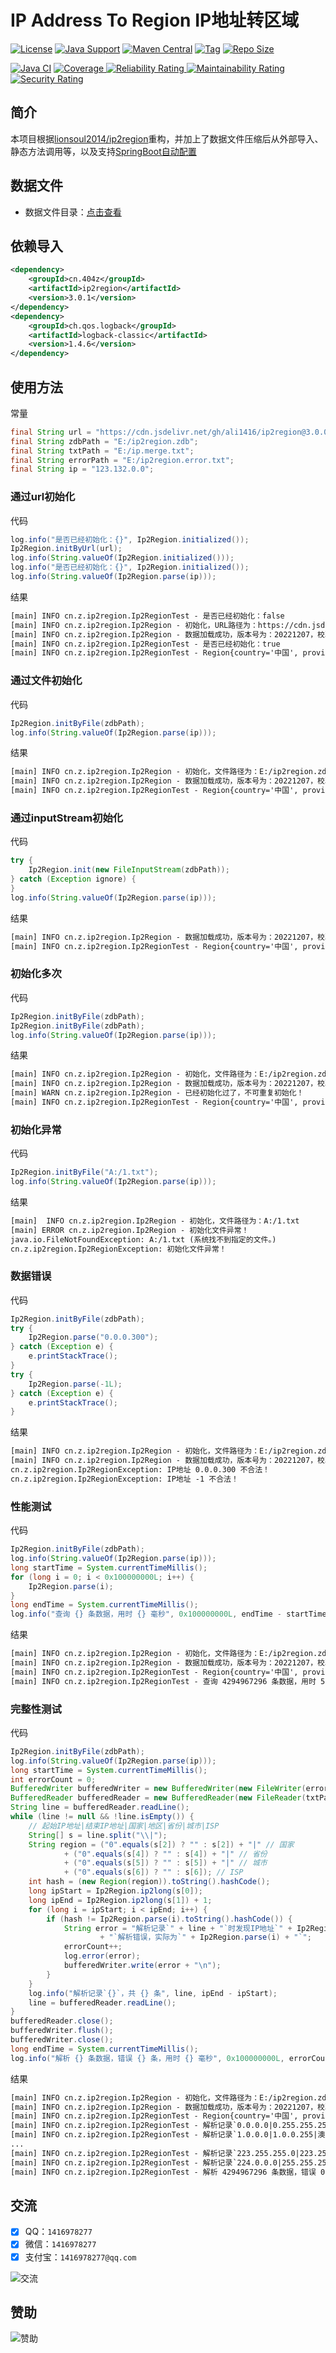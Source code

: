 # IP Address To Region IP地址转区域

[![License](https://img.shields.io/github/license/ali1416/ip2region?label=License)](https://opensource.org/licenses/BSD-3-Clause)
[![Java Support](https://img.shields.io/badge/Java-8+-green)](https://openjdk.org/)
[![Maven Central](https://img.shields.io/maven-central/v/cn.404z/ip2region?label=Maven%20Central)](https://mvnrepository.com/artifact/cn.404z/ip2region)
[![Tag](https://img.shields.io/github/v/tag/ali1416/ip2region?label=Tag)](https://github.com/ALI1416/ip2region/tags)
[![Repo Size](https://img.shields.io/github/repo-size/ali1416/ip2region?label=Repo%20Size&color=success)](https://github.com/ALI1416/ip2region/archive/refs/heads/master.zip)

[![Java CI](https://github.com/ALI1416/ip2region/actions/workflows/ci.yml/badge.svg)](https://github.com/ALI1416/ip2region/actions/workflows/ci.yml)
[![Coverage](https://sonarcloud.io/api/project_badges/measure?project=ALI1416_ip2region&metric=coverage)
![Reliability Rating](https://sonarcloud.io/api/project_badges/measure?project=ALI1416_ip2region&metric=reliability_rating)
![Maintainability Rating](https://sonarcloud.io/api/project_badges/measure?project=ALI1416_ip2region&metric=sqale_rating)
![Security Rating](https://sonarcloud.io/api/project_badges/measure?project=ALI1416_ip2region&metric=security_rating)](https://sonarcloud.io/summary/new_code?id=ALI1416_ip2region)

## 简介

本项目根据[lionsoul2014/ip2region](https://github.com/lionsoul2014/ip2region)重构，并加上了数据文件压缩后从外部导入、静态方法调用等，以及支持[SpringBoot自动配置](https://github.com/ALI1416/ip2region-spring-boot-autoconfigure)

## 数据文件

- 数据文件目录：[点击查看](./data)

## 依赖导入

```xml
<dependency>
    <groupId>cn.404z</groupId>
    <artifactId>ip2region</artifactId>
    <version>3.0.1</version>
</dependency>
<dependency>
    <groupId>ch.qos.logback</groupId>
    <artifactId>logback-classic</artifactId>
    <version>1.4.6</version>
</dependency>
```

## 使用方法

常量

```java
final String url = "https://cdn.jsdelivr.net/gh/ali1416/ip2region@3.0.0/data/ip2region.zdb";
final String zdbPath = "E:/ip2region.zdb";
final String txtPath = "E:/ip.merge.txt";
final String errorPath = "E:/ip2region.error.txt";
final String ip = "123.132.0.0";
```

### 通过url初始化

代码

```java
log.info("是否已经初始化：{}", Ip2Region.initialized());
Ip2Region.initByUrl(url);
log.info(String.valueOf(Ip2Region.initialized()));
log.info("是否已经初始化：{}", Ip2Region.initialized());
log.info(String.valueOf(Ip2Region.parse(ip)));
```

结果

```txt
[main] INFO cn.z.ip2region.Ip2RegionTest - 是否已经初始化：false
[main] INFO cn.z.ip2region.Ip2Region - 初始化，URL路径为：https://cdn.jsdelivr.net/gh/ali1416/ip2region@3.0.0/data/ip2region.zdb
[main] INFO cn.z.ip2region.Ip2Region - 数据加载成功，版本号为：20221207，校验码为：68EDD841
[main] INFO cn.z.ip2region.Ip2RegionTest - 是否已经初始化：true
[main] INFO cn.z.ip2region.Ip2RegionTest - Region{country='中国', province='山东省', city='济宁市', isp='联通'}
```

### 通过文件初始化

代码

```java
Ip2Region.initByFile(zdbPath);
log.info(String.valueOf(Ip2Region.parse(ip)));
```

结果

```txt
[main] INFO cn.z.ip2region.Ip2Region - 初始化，文件路径为：E:/ip2region.zdb
[main] INFO cn.z.ip2region.Ip2Region - 数据加载成功，版本号为：20221207，校验码为：68EDD841
[main] INFO cn.z.ip2region.Ip2RegionTest - Region{country='中国', province='山东省', city='济宁市', isp='联通'}
```

### 通过inputStream初始化

代码

```java
try {
    Ip2Region.init(new FileInputStream(zdbPath));
} catch (Exception ignore) {
}
log.info(String.valueOf(Ip2Region.parse(ip)));
```

结果

```txt
[main] INFO cn.z.ip2region.Ip2Region - 数据加载成功，版本号为：20221207，校验码为：68EDD841
[main] INFO cn.z.ip2region.Ip2RegionTest - Region{country='中国', province='山东省', city='济宁市', isp='联通'}
```

### 初始化多次

代码

```java
Ip2Region.initByFile(zdbPath);
Ip2Region.initByFile(zdbPath);
log.info(String.valueOf(Ip2Region.parse(ip)));
```

结果

```txt
[main] INFO cn.z.ip2region.Ip2Region - 初始化，文件路径为：E:/ip2region.zdb
[main] INFO cn.z.ip2region.Ip2Region - 数据加载成功，版本号为：20221207，校验码为：68EDD841
[main] WARN cn.z.ip2region.Ip2Region - 已经初始化过了，不可重复初始化！
[main] INFO cn.z.ip2region.Ip2RegionTest - Region{country='中国', province='山东省', city='济宁市', isp='联通'}
```

### 初始化异常

代码

```java
Ip2Region.initByFile("A:/1.txt");
log.info(String.valueOf(Ip2Region.parse(ip)));
```

结果

```txt
[main]  INFO cn.z.ip2region.Ip2Region - 初始化，文件路径为：A:/1.txt
[main] ERROR cn.z.ip2region.Ip2Region - 初始化文件异常！
java.io.FileNotFoundException: A:/1.txt (系统找不到指定的文件。)
cn.z.ip2region.Ip2RegionException: 初始化文件异常！
```

### 数据错误

代码

```java
Ip2Region.initByFile(zdbPath);
try {
    Ip2Region.parse("0.0.0.300");
} catch (Exception e) {
    e.printStackTrace();
}
try {
    Ip2Region.parse(-1L);
} catch (Exception e) {
    e.printStackTrace();
}
```

结果

```txt
[main] INFO cn.z.ip2region.Ip2Region - 初始化，文件路径为：E:/ip2region.zdb
[main] INFO cn.z.ip2region.Ip2Region - 数据加载成功，版本号为：20221207，校验码为：68EDD841
cn.z.ip2region.Ip2RegionException: IP地址 0.0.0.300 不合法！
cn.z.ip2region.Ip2RegionException: IP地址 -1 不合法！
```

### 性能测试

代码

```java
Ip2Region.initByFile(zdbPath);
log.info(String.valueOf(Ip2Region.parse(ip)));
long startTime = System.currentTimeMillis();
for (long i = 0; i < 0x100000000L; i++) {
    Ip2Region.parse(i);
}
long endTime = System.currentTimeMillis();
log.info("查询 {} 条数据，用时 {} 毫秒", 0x100000000L, endTime - startTime);
```

结果

```txt
[main] INFO cn.z.ip2region.Ip2Region - 初始化，文件路径为：E:/ip2region.zdb
[main] INFO cn.z.ip2region.Ip2Region - 数据加载成功，版本号为：20221207，校验码为：68EDD841
[main] INFO cn.z.ip2region.Ip2RegionTest - Region{country='中国', province='山东省', city='济宁市', isp='联通'}
[main] INFO cn.z.ip2region.Ip2RegionTest - 查询 4294967296 条数据，用时 562161 毫秒
```

### 完整性测试

代码

```java
Ip2Region.initByFile(zdbPath);
log.info(String.valueOf(Ip2Region.parse(ip)));
long startTime = System.currentTimeMillis();
int errorCount = 0;
BufferedWriter bufferedWriter = new BufferedWriter(new FileWriter(errorPath));
BufferedReader bufferedReader = new BufferedReader(new FileReader(txtPath));
String line = bufferedReader.readLine();
while (line != null && !line.isEmpty()) {
    // 起始IP地址|结束IP地址|国家|地区|省份|城市|ISP
    String[] s = line.split("\\|");
    String region = ("0".equals(s[2]) ? "" : s[2]) + "|" // 国家
            + ("0".equals(s[4]) ? "" : s[4]) + "|" // 省份
            + ("0".equals(s[5]) ? "" : s[5]) + "|" // 城市
            + ("0".equals(s[6]) ? "" : s[6]); // ISP
    int hash = (new Region(region)).toString().hashCode();
    long ipStart = Ip2Region.ip2long(s[0]);
    long ipEnd = Ip2Region.ip2long(s[1]) + 1;
    for (long i = ipStart; i < ipEnd; i++) {
        if (hash != Ip2Region.parse(i).toString().hashCode()) {
            String error = "解析记录`" + line + "`时发现IP地址`" + Ip2Region.long2ip(i) //
                    + "`解析错误，实际为`" + Ip2Region.parse(i) + "`";
            errorCount++;
            log.error(error);
            bufferedWriter.write(error + "\n");
        }
    }
    log.info("解析记录`{}`，共 {} 条", line, ipEnd - ipStart);
    line = bufferedReader.readLine();
}
bufferedReader.close();
bufferedWriter.flush();
bufferedWriter.close();
long endTime = System.currentTimeMillis();
log.info("解析 {} 条数据，错误 {} 条，用时 {} 毫秒", 0x100000000L, errorCount, endTime - startTime);
```

结果

```txt
[main] INFO cn.z.ip2region.Ip2Region - 初始化，文件路径为：E:/ip2region.zdb
[main] INFO cn.z.ip2region.Ip2Region - 数据加载成功，版本号为：20221207，校验码为：68EDD841
[main] INFO cn.z.ip2region.Ip2RegionTest - Region{country='中国', province='山东省', city='济宁市', isp='联通'}
[main] INFO cn.z.ip2region.Ip2RegionTest - 解析记录`0.0.0.0|0.255.255.255|0|0|0|内网IP|内网IP`，共 16777216 条
[main] INFO cn.z.ip2region.Ip2RegionTest - 解析记录`1.0.0.0|1.0.0.255|澳大利亚|0|0|0|0`，共 256 条
...
[main] INFO cn.z.ip2region.Ip2RegionTest - 解析记录`223.255.255.0|223.255.255.255|澳大利亚|0|0|0|0`，共 256 条
[main] INFO cn.z.ip2region.Ip2RegionTest - 解析记录`224.0.0.0|255.255.255.255|0|0|0|内网IP|内网IP`，共 536870912 条
[main] INFO cn.z.ip2region.Ip2RegionTest - 解析 4294967296 条数据，错误 0 条，用时 869132 毫秒
```

## 交流

- [x] QQ：`1416978277`
- [x] 微信：`1416978277`
- [x] 支付宝：`1416978277@qq.com`

![交流](https://cdn.jsdelivr.net/gh/ALI1416/ALI1416/image/contact.png)

## 赞助

![赞助](https://cdn.jsdelivr.net/gh/ALI1416/ALI1416/image/donate.png)

